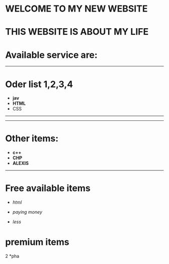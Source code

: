 # WELCOME TO MY NEW WEBSITE
# **THIS WEBSITE IS ABOUT MY LIFE**
# Available service are: 
---
# Oder list 1,2,3,4
* **jav**
* **HTML**
* CSS
---
____
# **Other items:**
* **c++**
* **CHP**
* **ALEXIS**
---
# **Free available items**
+ *html*
* *paying money*
+ *less*
# **premium items**
2 *pha